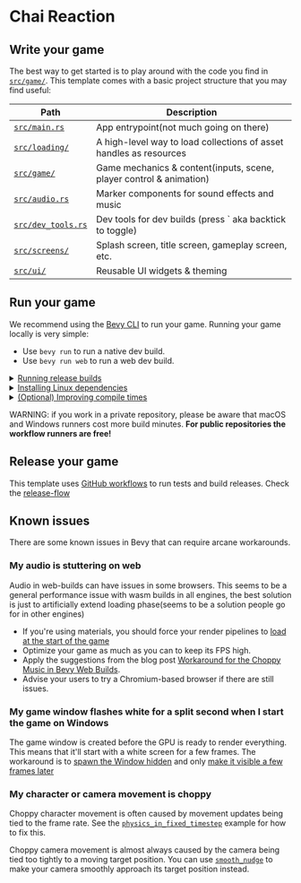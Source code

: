 # Chai Reaction

## Write your game

The best way to get started is to play around with the code you find in [`src/game/`](./src/game).
This template comes with a basic project structure that you may find useful:

| Path                                               | Description                                                        |
| -------------------------------------------------- | ------------------------------------------------------------------ |
| [`src/main.rs`](./src/main.rs)                     | App entrypoint(not much going on there)                            |
| [`src/loading/`](./src/loading)                    | A high-level way to load collections of asset handles as resources |
| [`src/game/`](./src/game)                          | Game mechanics & content(inputs, scene, player control & animation)|
| [`src/audio.rs`](./src/audio.rs)                   | Marker components for sound effects and music                      |
| [`src/dev_tools.rs`](./src/dev_tools.rs)           | Dev tools for dev builds (press \` aka backtick to toggle)         |
| [`src/screens/`](./src/screens)                    | Splash screen, title screen, gameplay screen, etc.                 |
| [`src/ui/`](./src/ui)                              | Reusable UI widgets & theming                                      |

## Run your game

We recommend using the [Bevy CLI] to run your game.
Running your game locally is very simple:

- Use `bevy run` to run a native dev build.
- Use `bevy run web` to run a web dev build.

<details>
    <summary><ins>Running release builds</ins></summary>

    - Use `bevy run --release` to run a native release build.
- Use `bevy run --release web` to run a web release build.
</details>

<details>
    <summary><ins>Installing Linux dependencies</ins></summary>

  If you're using Linux, make sure you've installed Bevy's [Linux dependencies].
  Note that this template enables Wayland support, which requires additional dependencies as detailed in the link above.
  Wayland is activated by using the `bevy/wayland` feature in the [`Cargo.toml`](./Cargo.toml).
</details>

<details>
    <summary><ins>(Optional) Improving compile times</ins></summary>

[`.cargo/config.toml`](./.cargo/config.toml) contains documentation on how to set up your environment to improve compile times.
</details>

WARNING: if you work in a private repository, please be aware that macOS and Windows runners cost more build minutes.
**For public repositories the workflow runners are free!**

## Release your game

This template uses [GitHub workflows] to run tests and build releases.
Check the [release-flow](.github/workflows/release.yaml)

## Known issues

There are some known issues in Bevy that can require arcane workarounds.

### My audio is stuttering on web

Audio in web-builds can have issues in some browsers.
This seems to be a general performance issue with wasm builds in all engines, the best solution is just to artificially extend loading phase(seems to be a solution people go for in other engines)

- If you're using materials, you should force your render pipelines to [load at the start of the game]
- Optimize your game as much as you can to keep its FPS high.
- Apply the suggestions from the blog post [Workaround for the Choppy Music in Bevy Web Builds].
- Advise your users to try a Chromium-based browser if there are still issues.

### My game window flashes white for a split second when I start the game on Windows

The game window is created before the GPU is ready to render everything.
This means that it'll start with a white screen for a few frames.
The workaround is to [spawn the Window hidden] and only [make it visible a few frames later]

### My character or camera movement is choppy

Choppy character movement is often caused by movement updates being tied to the frame rate.
See the [`physics_in_fixed_timestep`] example for how to fix this.

Choppy camera movement is almost always caused by the camera being tied too tightly to a moving target position.
You can use [`smooth_nudge`] to make your camera smoothly approach its target position instead.


[Bevy CLI]: https://github.com/TheBevyFlock/bevy_cli
[Linux dependencies]: https://github.com/bevyengine/bevy/blob/main/docs/linux_dependencies.md
[GitHub workflows]: https://docs.github.com/en/actions/using-workflows

[Workaround for the Choppy Music in Bevy Web Builds]: https://necrashter.github.io/bevy-choppy-music-workaround
[spawn the Window hidden]: https://github.com/bevyengine/bevy/blob/release-0.14.0/examples/window/window_settings.rs#L29-L32
[make it visible a few frames later]: https://github.com/bevyengine/bevy/blob/release-0.14.0/examples/window/window_settings.rs#L56-L64
[`physics_in_fixed_timestep`]: https://github.com/bevyengine/bevy/blob/main/examples/movement/physics_in_fixed_timestep.rs
[`smooth_nudge`]: https://github.com/bevyengine/bevy/blob/main/examples/movement/smooth_follow.rs#L127-L142
[load at the start of the game]: https://github.com/rparrett/bevy_pipelines_ready/blob/main/src/lib.rs

